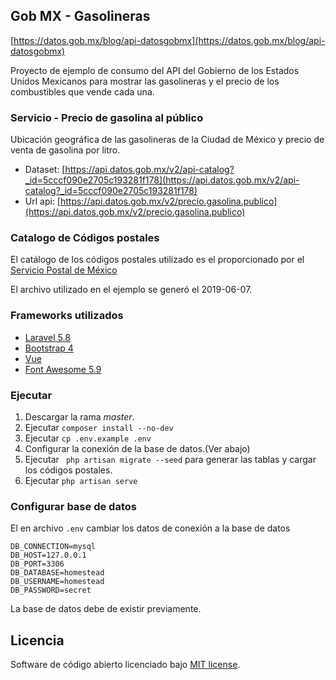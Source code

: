 ## Gob MX - Gasolineras

[https://datos.gob.mx/blog/api-datosgobmx](https://datos.gob.mx/blog/api-datosgobmx)

Proyecto de ejemplo de consumo del API del Gobierno de los Estados Unidos Mexicanos para mostrar las gasolineras y el
precio de los combustibles que vende cada una.



### Servicio - Precio de gasolina al público

Ubicación geográfica de las gasolineras de la Ciudad de México y precio de venta de gasolina por litro.

* Dataset: [https://api.datos.gob.mx/v2/api-catalog?_id=5cccf090e2705c193281f178](https://api.datos.gob.mx/v2/api-catalog?_id=5cccf090e2705c193281f178)
* Url api: [https://api.datos.gob.mx/v2/precio.gasolina.publico](https://api.datos.gob.mx/v2/precio.gasolina.publico)

### Catalogo de Códigos postales

El catálogo de los códigos postales utilizado es el proporcionado por el 
[Servicio Postal de México](https://www.correosdemexico.com.mx/Paginas/Inicio.aspx)

El archivo utilizado en el ejemplo se generó el 2019-06-07.

### Frameworks utilizados

- [Laravel 5.8](https://laravel.com/docs/5.8)
- [Bootstrap 4](https://getbootstrap.com/docs/4.0)
- [Vue](https://vuejs.org/)
- [Font Awesome 5.9](https://fontawesome.com/)

### Ejecutar
 
 1. Descargar la rama _master_.
 1. Ejecutar ``composer install --no-dev``
 1. Ejecutar ``cp .env.example .env``
 1. Configurar la conexión de la base de datos.(Ver abajo)
 1. Ejecutar `` php artisan migrate --seed`` para generar las tablas y cargar los códigos postales.
 1. Ejecutar ``php artisan serve``
 
 ### Configurar base de datos
    
 El en archivo ``.env`` cambiar los datos de conexión a la base de datos
 
 ````
 DB_CONNECTION=mysql
 DB_HOST=127.0.0.1
 DB_PORT=3306
 DB_DATABASE=homestead
 DB_USERNAME=homestead
 DB_PASSWORD=secret
 ````
 
 La base de datos debe de existir previamente.


## Licencia
Software de código abierto licenciado bajo [MIT license](https://opensource.org/licenses/MIT).

